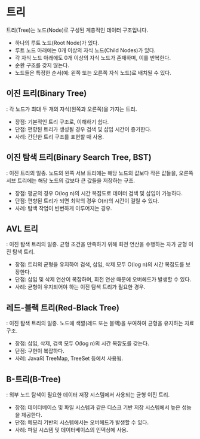 # 트리

트리(Tree)는 노드(Node)로 구성된 계층적인 데이터 구조입니다.
- 하나의 루트 노드(Root Node)가 있다.
- 루트 노드 아래에는 0개 이상의 자식 노드(Child Nodes)가 있다.
- 각 자식 노드 아래에도 0개 이상의 자식 노드가 존재하며, 이를 반복한다.
- 순환 구조를 갖지 않는다.
- 노드들은 특정한 순서(예: 왼쪽 또는 오른쪽 자식 노드)로 배치될 수 있다.


## 이진 트리(Binary Tree)

: 각 노드가 최대 두 개의 자식(왼쪽과 오른쪽)을 가지는 트리.

- 장점: 기본적인 트리 구조로, 이해하기 쉽다.
- 단점: 편향된 트리가 생성될 경우 검색 및 삽입 시간이 증가한다.
- 사례: 간단한 트리 구조를 표현할 때 사용.

## 이진 탐색 트리(Binary Search Tree, BST)

: 이진 트리의 일종. 노드의 왼쪽 서브 트리에는 해당 노드의 값보다 작은 값들을, 오른쪽 서브 트리에는 해당 노드의 값보다 큰 값들을 저장하는 구조.

- 장점: 평균의 경우 O(log n)의 시간 복잡도로 데이터 검색 및 삽입이 가능하다.
- 단점: 편향된 트리가 되면 최악의 경우 O(n)의 시간이 걸릴 수 있다.
- 사례: 탐색 작업이 빈번하게 이루어지는 경우.

##  AVL 트리

: 이진 탐색 트리의 일종. 균형 조건을 만족하기 위해 회전 연산을 수행하는 자가 균형 이진 탐색 트리.

- 장점: 트리의 균형을 유지하여 검색, 삽입, 삭제 모두 O(log n)의 시간 복잡도를 보장한다.
- 단점: 삽입 및 삭제 연산이 복잡하며, 회전 연산 때문에 오버헤드가 발생할 수 있다.
- 사례: 균형이 유지되어야 하는 이진 탐색 트리가 필요한 경우.

##  레드-블랙 트리(Red-Black Tree)

: 이진 탐색 트리의 일종. 노드에 색깔(레드 또는 블랙)을 부여하여 균형을 유지하는 자료구조.
- 장점: 삽입, 삭제, 검색 모두 O(log n)의 시간 복잡도를 갖는다.
- 단점: 구현이 복잡하다.
- 사례: Java의 TreeMap, TreeSet 등에서 사용됨.

##  B-트리(B-Tree)

: 외부 노드 탐색이 필요한 데이터 저장 시스템에서 사용되는 균형 이진 트리.
- 장점: 데이터베이스 및 파일 시스템과 같은 디스크 기반 저장 시스템에서 높은 성능을 제공한다.
- 단점: 메모리 기반의 시스템에서는 오버헤드가 발생할 수 있다.
- 사례: 파일 시스템 및 데이터베이스의 인덱싱에 사용.